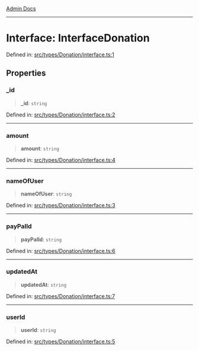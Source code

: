 [Admin Docs](/)

***

# Interface: InterfaceDonation

Defined in: [src/types/Donation/interface.ts:1](https://github.com/PalisadoesFoundation/talawa-admin/blob/main/src/types/Donation/interface.ts#L1)

## Properties

### \_id

> **\_id**: `string`

Defined in: [src/types/Donation/interface.ts:2](https://github.com/PalisadoesFoundation/talawa-admin/blob/main/src/types/Donation/interface.ts#L2)

***

### amount

> **amount**: `string`

Defined in: [src/types/Donation/interface.ts:4](https://github.com/PalisadoesFoundation/talawa-admin/blob/main/src/types/Donation/interface.ts#L4)

***

### nameOfUser

> **nameOfUser**: `string`

Defined in: [src/types/Donation/interface.ts:3](https://github.com/PalisadoesFoundation/talawa-admin/blob/main/src/types/Donation/interface.ts#L3)

***

### payPalId

> **payPalId**: `string`

Defined in: [src/types/Donation/interface.ts:6](https://github.com/PalisadoesFoundation/talawa-admin/blob/main/src/types/Donation/interface.ts#L6)

***

### updatedAt

> **updatedAt**: `string`

Defined in: [src/types/Donation/interface.ts:7](https://github.com/PalisadoesFoundation/talawa-admin/blob/main/src/types/Donation/interface.ts#L7)

***

### userId

> **userId**: `string`

Defined in: [src/types/Donation/interface.ts:5](https://github.com/PalisadoesFoundation/talawa-admin/blob/main/src/types/Donation/interface.ts#L5)
